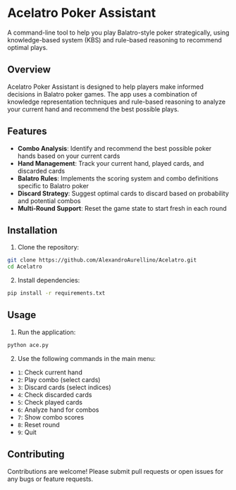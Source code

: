 
# Acelatro Poker Assistant

A command-line tool to help you play Balatro-style poker strategically, using knowledge-based system (KBS) and rule-based reasoning to recommend optimal plays.

## Overview

Acelatro Poker Assistant is designed to help players make informed decisions in Balatro poker games. The app uses a combination of knowledge representation techniques and rule-based reasoning to analyze your current hand and recommend the best possible plays.

## Features

- **Combo Analysis**: Identify and recommend the best possible poker hands based on your current cards
- **Hand Management**: Track your current hand, played cards, and discarded cards
- **Balatro Rules**: Implements the scoring system and combo definitions specific to Balatro poker
- **Discard Strategy**: Suggest optimal cards to discard based on probability and potential combos
- **Multi-Round Support**: Reset the game state to start fresh in each round

## Installation

1. Clone the repository:
```bash
git clone https://github.com/AlexandroAurellino/Acelatro.git
cd Acelatro
```

2. Install dependencies:
```bash
pip install -r requirements.txt
```

## Usage

1. Run the application:
```bash
python ace.py
```

2. Use the following commands in the main menu:
- `1`: Check current hand
- `2`: Play combo (select cards)
- `3`: Discard cards (select indices)
- `4`: Check discarded cards
- `5`: Check played cards
- `6`: Analyze hand for combos
- `7`: Show combo scores
- `8`: Reset round
- `9`: Quit

## Contributing

Contributions are welcome! Please submit pull requests or open issues for any bugs or feature requests.
